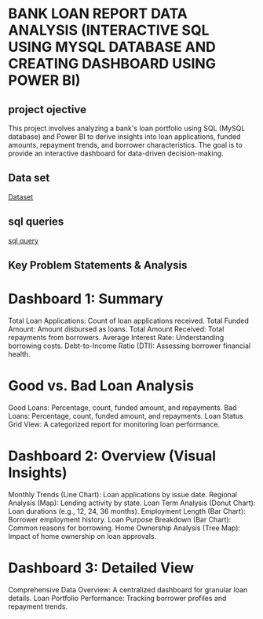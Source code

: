 # BANK LOAN REPORT DATA ANALYSIS (INTERACTIVE SQL USING MYSQL DATABASE AND CREATING DASHBOARD USING POWER BI)
## project ojective 
This project involves analyzing a bank's loan portfolio using SQL (MySQL database) and Power BI to derive insights into loan applications, funded amounts, repayment trends, and borrower characteristics. The goal is to provide an interactive dashboard for data-driven decision-making.
## Data set
<a href="https://github.com/gayuviji07/bank-loan-report/blob/main/financial_loan.csv">Dataset</a>
## sql queries
<a href="https://github.com/gayuviji07/bank-loan-report/blob/main/financial_loan.sql">sql query</a>
## Key Problem Statements & Analysis
# Dashboard 1: Summary
Total Loan Applications: Count of loan applications received.
Total Funded Amount: Amount disbursed as loans.
Total Amount Received: Total repayments from borrowers.
Average Interest Rate: Understanding borrowing costs.
Debt-to-Income Ratio (DTI): Assessing borrower financial health.
# Good vs. Bad Loan Analysis
Good Loans: Percentage, count, funded amount, and repayments.
Bad Loans: Percentage, count, funded amount, and repayments.
Loan Status Grid View: A categorized report for monitoring loan performance.
# Dashboard 2: Overview (Visual Insights)
Monthly Trends (Line Chart): Loan applications by issue date.
Regional Analysis (Map): Lending activity by state.
Loan Term Analysis (Donut Chart): Loan durations (e.g., 12, 24, 36 months).
Employment Length (Bar Chart): Borrower employment history.
Loan Purpose Breakdown (Bar Chart): Common reasons for borrowing.
Home Ownership Analysis (Tree Map): Impact of home ownership on loan approvals.
# Dashboard 3: Detailed View
Comprehensive Data Overview: A centralized dashboard for granular loan details.
Loan Portfolio Performance: Tracking borrower profiles and repayment trends.

